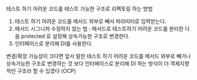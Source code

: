 테스트 하기 어려운 코드를 테스트 가능한 구조로 리펙토링 하는 방법

1. 테스트 하기 어려운 코드를 메서드 외부로 빼서 파라미터로 입력받는다.
2. 메서드 시그니처 수정하지 않는 법 : 메서드로 테스트하기 어려운 코드를 분리한 다음 protected 로 설정해 상속가능한 구조로 변경한다.
3. 인터페이스로 분리해 DI를 사용한다.

변경/확장 가능성이 크다면 앞서 말한 테스트 하기 어려운 코드를 메서드 외부로 빼거나 상속가능한 구조로 변경하는 것 보다 인터페이스로 분리해 DI 하는 방식이 더 객체지향적인 구조라 할 수 있겠다 (OCP)